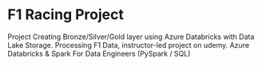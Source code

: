 # F1 Racing Project
Project Creating Bronze/Silver/Gold layer using Azure Databricks with Data Lake Storage.
Processing F1 Data, instructor-led project on udemy. Azure Databricks & Spark For Data Engineers (PySpark / SQL)
